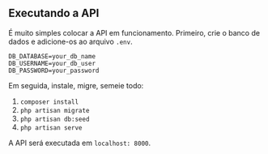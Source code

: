 ## Executando a API

É muito simples colocar a API em funcionamento. Primeiro, crie o banco de dados e adicione-os ao arquivo `.env`.

```
DB_DATABASE=your_db_name
DB_USERNAME=your_db_user
DB_PASSWORD=your_password
```

Em seguida, instale, migre, semeie todo:

1. `composer install`
2. `php artisan migrate`
3. `php artisan db:seed`
4. `php artisan serve`

A API será executada em `localhost: 8000`.
